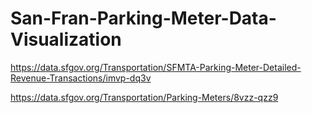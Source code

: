 # San-Fran-Parking-Meter-Data-Visualization

https://data.sfgov.org/Transportation/SFMTA-Parking-Meter-Detailed-Revenue-Transactions/imvp-dq3v

https://data.sfgov.org/Transportation/Parking-Meters/8vzz-qzz9

